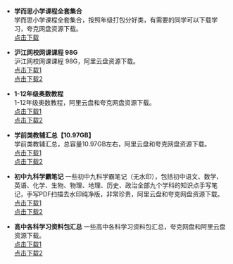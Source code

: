 * **学而思小学课程全套集合**  
学而思小学课程全套集合，按照年级打包分好类，有需要的同学可以下载学习，夸克网盘资源下载。  
[点击下载](https://pan.quark.cn/s/d94b7c8c1cb5)  

* **沪江网校网课课程 98G**  
沪江网校网课课程 98G，阿里云盘资源下载。  
[点击下载1](https://pan.quark.cn/s/db1fc1105539)  
[点击下载2](https://www.alipan.com/s/dEEzVqxHzD6)  

* **1-12年级奥数教程**  
1-12年级奥数教程，阿里云盘和夸克网盘资源下载。  
[点击下载1](https://pan.quark.cn/s/c3d1a849df1e)  
[点击下载2](https://www.aliyundrive.com/s/HpQtfr9hWBM)  

* **学前类教辅汇总【10.97GB】**  
学前类教辅汇总，总容量10.97GB左右，阿里云盘和夸克网盘资源下载。  
[点击下载1](https://pan.quark.cn/s/2b743a5558b7)  
[点击下载2](https://www.aliyundrive.com/s/RSY7yxwmTX3)  

* **初中九科学霸笔记**
一些初中九科学霸笔记（无水印），包括初中语文、数学、英语、化学、生物、物理、地理、历史、政治全部九个学科的知识点手写笔记，手写PDF扫描去水印纯净版，非常珍贵，阿里云盘和夸克网盘资源下载。  
[点击下载1](https://pan.quark.cn/s/6b1f9b7ab93d)  
[点击下载2](https://www.aliyundrive.com/s/Fjdq4oiHcQm)  

* **高中各科学习资料包汇总**
一些高中各科学习资料包汇总，夸克网盘和阿里云盘资源下载。  
[点击下载1](https://pan.quark.cn/s/4991a96659c4)  
[点击下载2](https://www.aliyundrive.com/s/Xi3kSHSWozz)  
